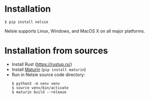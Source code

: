 # Installation

```commandline
$ pip install nelsie
```

Nelsie supports Linux, Windows, and MacOS X on all major platforms.

# Installation from sources

* Install Rust (https://rustup.rs/)
* Install [Maturin](https://www.maturin.rs/) (`pip install maturin`)
* Run in Nelsie source code directory:
  ```commandline
  $ python3 -m venv venv
  $ source venv/bin/activate
  $ maturin build --release
  ```